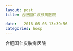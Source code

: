 ```yaml
--- 
layout: post 
title: 合肥国仁皮肤病医院

date:   2016-05-03 13:39:56 
categories: hosp 
--- 
```

   
合肥国仁皮肤病医院
